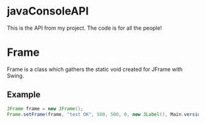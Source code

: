 # javaConsoleAPI
This is the API from my project. The code is for all the people!

# Frame

Frame is a class which gathers the static void created for JFrame with Swing.

## Example

```java
JFrame frame = new JFrame();
Frame.setFrame(frame, "test OK", 500, 500, 0, new JLabel(), Main.version, false, null);
```
